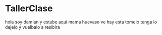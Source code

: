 # TallerClase
hola soy damian y estube aqui mama huevaso
ve hay esta tomelo tenga lo dejelo y vuelbalo a resibira

